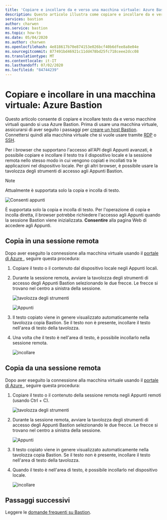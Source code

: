 ```yaml
---
title: 'Copiare e incollare da e verso una macchina virtuale: Azure Bastion'
description: Questo articolo illustra come copiare e incollare da e verso una macchina virtuale di Azure usando Bastion.
services: bastion
author: charwen
ms.service: bastion
ms.topic: how-to
ms.date: 05/04/2020
ms.author: charwen
ms.openlocfilehash: 4e818617b70e874153e026bcf40b6dfee8a8e04e
ms.sourcegitcommit: 877491bd46921c11dd478bd25fc718ceee2dcc08
ms.translationtype: MT
ms.contentlocale: it-IT
ms.lasthandoff: 07/02/2020
ms.locfileid: "84744239"
---
```

# <a name="copy-and-paste-to-a-virtual-machine-azure-bastion"></a>Copiare e incollare in una macchina virtuale: Azure Bastion

Questo articolo consente di copiare e incollare testo da e verso macchine virtuali quando si usa Azure Bastion. Prima di usare una macchina virtuale, assicurarsi di aver seguito i passaggi per [creare un host Bastion](bastion-create-host-portal.md). Connettersi quindi alla macchina virtuale che si vuole usare tramite [RDP](bastion-connect-vm-rdp.md) o [SSH](bastion-connect-vm-ssh.md).

Per i browser che supportano l'accesso all'API degli Appunti avanzati, è possibile copiare e incollare il testo tra il dispositivo locale e la sessione remota nello stesso modo in cui vengono copiati e incollati tra le applicazioni nel dispositivo locale. Per gli altri browser, è possibile usare la tavolozza degli strumenti di accesso agli Appunti Bastion.

>[!NOTE]
>Attualmente è supportata solo la copia e incolla di testo.
>

   ![Consenti appunti](./media/bastion-vm-manage/allow.png)

È supportata solo la copia e incolla di testo. Per l'operazione di copia e incolla diretta, il browser potrebbe richiedere l'accesso agli Appunti quando la sessione Bastion viene inizializzata. **Consentire** alla pagina Web di accedere agli Appunti.

## <a name="copy-to-a-remote-session"></a><a name="to"></a>Copia in una sessione remota

Dopo aver eseguito la connessione alla macchina virtuale usando il [portale di Azure ](https://portal.azure.com), seguire questa procedura:

1. Copiare il testo o il contenuto dal dispositivo locale negli Appunti locali.
1. Durante la sessione remota, avviare la tavolozza degli strumenti di accesso degli Appunti Bastion selezionando le due frecce. Le frecce si trovano nel centro a sinistra della sessione.

   ![tavolozza degli strumenti](./media/bastion-vm-manage/left.png)

   ![Appunti](./media/bastion-vm-manage/clipboard.png)
1. Il testo copiato viene in genere visualizzato automaticamente nella tavolozza copia Bastion. Se il testo non è presente, incollare il testo nell'area di testo della tavolozza.
1. Una volta che il testo è nell'area di testo, è possibile incollarlo nella sessione remota.

   ![incollare](./media/bastion-vm-manage/local.png)

## <a name="copy-from-a-remote-session"></a><a name="from"></a>Copia da una sessione remota

Dopo aver eseguito la connessione alla macchina virtuale usando il [portale di Azure ](https://portal.azure.com), seguire questa procedura:

1. Copiare il testo o il contenuto della sessione remota negli Appunti remoti (usando Ctrl + C).

   ![tavolozza degli strumenti](./media/bastion-vm-manage/remote.png)
1. Durante la sessione remota, avviare la tavolozza degli strumenti di accesso degli Appunti Bastion selezionando le due frecce. Le frecce si trovano nel centro a sinistra della sessione.

   ![Appunti](./media/bastion-vm-manage/clipboard2.png)
1. Il testo copiato viene in genere visualizzato automaticamente nella tavolozza copia Bastion. Se il testo non è presente, incollare il testo nell'area di testo della tavolozza.
1. Quando il testo è nell'area di testo, è possibile incollarlo nel dispositivo locale.

   ![incollare](./media/bastion-vm-manage/local2.png)
 
## <a name="next-steps"></a>Passaggi successivi

Leggere le [domande frequenti su Bastion](bastion-faq.md).

